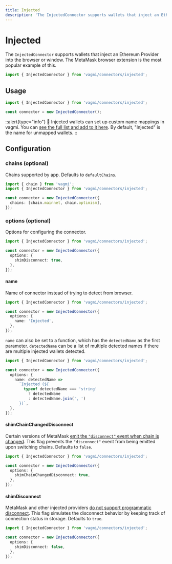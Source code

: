 ```yaml
---
title: Injected
description: 'The InjectedConnector supports wallets that inject an Ethereum Provider into the browser or window. The MetaMask browser extension is the most popular example of this.'
---
```


# Injected

The `InjectedConnector` supports wallets that inject an Ethereum Provider into the browser or window. The MetaMask browser extension is the most popular example of this.

```ts
import { InjectedConnector } from 'vagmi/connectors/injected';
```

## Usage

```ts
import { InjectedConnector } from 'vagmi/connectors/injected';

const connector = new InjectedConnector();
```

::alert{type="info"}
💼 Injected wallets can set up custom name mappings in vagmi. You can [see the
full list and add to it
here](https://github.com/tmm/wagmi/blob/main/packages/core/src/utils/getInjectedName.ts).
By default, "Injected" is the name for unmapped wallets.
::

## Configuration

### chains (optional)

Chains supported by app. Defaults to `defaultChains`.

```ts
import { chain } from 'vagmi';
import { InjectedConnector } from 'vagmi/connectors/injected';

const connector = new InjectedConnector({
  chains: [chain.mainnet, chain.optimism],
});
```

### options (optional)

Options for configuring the connector.

```ts
import { InjectedConnector } from 'vagmi/connectors/injected';

const connector = new InjectedConnector({
  options: {
    shimDisconnect: true,
  },
});
```

#### name

Name of connector instead of trying to detect from browser.

```ts
import { InjectedConnector } from 'vagmi/connectors/injected';

const connector = new InjectedConnector({
  options: {
    name: 'Injected',
  },
});
```

`name` can also be set to a function, which has the `detectedName` as the first parameter. `detectedName` can be a list of multiple detected names if there are multiple injected wallets detected.

```ts
import { InjectedConnector } from 'vagmi/connectors/injected';

const connector = new InjectedConnector({
  options: {
    name: detectedName =>
      `Injected (${
        typeof detectedName === 'string'
          ? detectedName
          : detectedName.join(', ')
      })`,
  },
});
```

#### shimChainChangedDisconnect

Certain versions of MetaMask [emit the `"disconnect"` event when chain is changed](https://github.com/MetaMask/metamask-extension/issues/13375#issuecomment-1027663334). This flag prevents the `"disconnect"` event from being emitted upon switching chains. Defaults to `false`.

```ts
import { InjectedConnector } from 'vagmi/connectors/injected';

const connector = new InjectedConnector({
  options: {
    shimChainChangedDisconnect: true,
  },
});
```

#### shimDisconnect

MetaMask and other injected providers [do not support programmatic disconnect](https://github.com/MetaMask/metamask-extension/issues/10353). This flag simulates the disconnect behavior by keeping track of connection status in storage. Defaults to `true`.

```ts {5}
import { InjectedConnector } from 'vagmi/connectors/injected';

const connector = new InjectedConnector({
  options: {
    shimDisconnect: false,
  },
});
```
